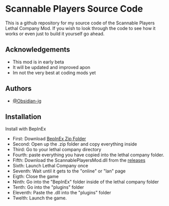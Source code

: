 
# Scannable Players Source Code

This is a github repository for my source code of the Scannable Players Lethal Company Mod. If you wish to look through the code to see how it works or even just to build it yourself go ahead.


## Acknowledgements

 - This mod is in early beta
 - It will be updated and improved apon
 - Im not the very best at coding mods yet


## Authors

- [@Obsidian-ig](https://www.github.com/obsidian-ig)


## Installation

Install with BepInEx

- First: Download [BepInEx Zip Folder]()
- Second: Open up the .zip folder and copy everything inside
- Third: Go to your lethal company directory
- Fourth: paste everything you have copied into the lethal company folder.
- Fifth: Download the ScannablePlayersMod.dll from the [releases](https://github.com/obsidian-ig/ScannablePlayers/releases)
- Sixth: Launch Lethal Company once
- Seventh: Wait until it gets to the "online" or "lan" page
- Eigth: Close the game
- Ninth: Go into the "BepInEx" folder inside of the lethal company folder
- Tenth: Go into the "plugins" folder
- Eleventh: Paste the .dll into the "plugins" folder
- Twelth: Launch the game.
    